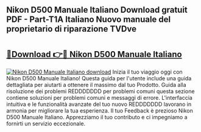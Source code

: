 ## Nikon D500 Manuale Italiano Download gratuit PDF - Part-T1A Italiano Nuovo manuale del proprietario di riparazione TVDve

# <h2><a href="http://dfbtxp.blite.top/?on=Nikon+D500+Manuale+Italiano">🔗Download 👉🔴 Nikon D500 Manuale Italiano</a></h2>

[![Nikon D500 Manuale Italiano download](https://i.imgur.com/lujVjoI.png)](http://dfbtxp.blite.top/?on=Nikon+D500+Manuale+Italiano)
Inizia il tuo viaggio oggi con Nikon D500 Manuale Italiano! Questa guida per l'utente include una guida dettagliata per aiutarti a ottenere il massimo dal tuo Prodotto. Guida alla risoluzione dei problemi REDDDDDDD per problemi comuni questa sezione contiene soluzioni per problemi comuni e messaggi di errore. L'interfaccia intuitiva e le funzionalità avanzate del tuo nuovo REDDDDDDD lavorano in armonia per migliorare la tua esperienza. Il tuo Feedback è prezioso Nikon D500 Manuale Italiano. Apprezziamo il tuo contributo e ci impegniamo a fornirti un servizio eccezionale.
